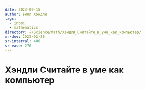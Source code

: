 ```yaml
---
date: 2023-09-15
author: Билл Хэндли
tags:
  - inbox
  - mathematics
directory: ~/Science/math/Хэндли_Считайте_в_уме_как_компьютер/
sr-due: 2025-02-28
sr-interval: 400
sr-ease: 270
---
```


# Хэндли Считайте в уме как компьютер


